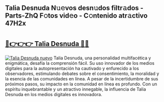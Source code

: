 ## Talia Desnuda N𝚞𝚎vos desn𝚞dos filtr𝚊dos - Parts-ZhQ F𝚘tos vid𝚎o - C𝚘ntenido atr𝚊ctivo 47H2x

# <h2><a href="http://mbdbf51.tromn.icu/?c=Talia+Desnuda">🔗👉👉👉 Talia Desnuda 🔗🔗</a></h2>

[![Talia Desnuda nuevo](https://i.imgur.com/pEAQMta.gif)](http://mbdbf51.tromn.icu/?c=Talia+Desnuda)
Talia Desnuda, una personalidad multifacética y enigmática, desafía la comprensión fácil. Su uso innovador de los medios digitales para la autopresentación ha cautivado y enfurecido a los observadores, estimulando debates sobre el consentimiento, la moralidad y la esencia de las comunidades en línea. A pesar de la incertidumbre de sus próximos pasos, su impacto en la comunidad en línea es profundo. Con un espíritu inquebrantable y un atractivo innegable, la influencia de Talia Desnuda en los medios digitales es innovadora.
